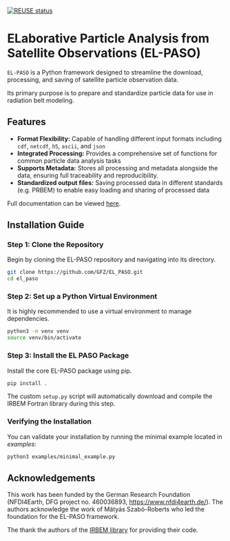 <!--
SPDX-FileCopyrightText: 2025 GFZ Helmholtz Centre for Geosciences
SPDX-FileContributor: Bernhard Haas

SPDX-License-Identifier: Apache-2.0
-->

[![REUSE status](https://api.reuse.software/badge/github.com/GFZ/EL_PASO)](https://api.reuse.software/info/github.com/GFZ/EL_PASO)

# ELaborative Particle Analysis from Satellite Observations (EL-PASO)

`EL-PASO` is a Python framework designed to streamline the download, processing, and saving of satellite particle observation data.

Its primary purpose is to prepare and standardize particle data for use in radiation belt modeling.

## Features

- **Format Flexibility:** Capable of handling different input formats including `cdf`, `netcdf`, `h5`, `ascii`, and `json`
- **Integrated Processing:** Provides a comprehensive set of functions for common particle data analysis tasks
- **Supports Metadata:** Stores all processing and metadata alongside the data, ensuring full traceability and reproducibility.
- **Standardized output files:** Saving processed data in different standards (e.g. PRBEM) to enable easy loading and sharing of processed data

Full documentation can be viewed [here](https://el-paso.readthedocs.io/en/latest/).

## Installation Guide

### Step 1: Clone the Repository

Begin by cloning the EL-PASO repository and navigating into its directory.

```bash
git clone https://github.com/GFZ/EL_PASO.git
cd el_paso
```

### Step 2: Set up a Python Virtual Environment

It is highly recommended to use a virtual environment to manage dependencies.

```bash
python3 -m venv venv
source venv/bin/activate
```

### Step 3: Install the EL PASO Package

Install the core EL-PASO package using pip.

```bash
pip install .
```

The custom `setup.py` script will automatically download and compile the IRBEM Fortran library during this step.

### Verifying the Installation

You can validate your installation by running the minimal example located in *examples*:

```bash
python3 examples/minimal_example.py
```

## Acknowledgements

This work has been funded by the German Research Foundation (NFDI4Earth, DFG project no. 460036893, https://www.nfdi4earth.de/).
The authors acknowledge the work of Mátyás Szabó-Roberts who led the foundation for the EL-PASO framework.

The thank the authors of the [IRBEM library](https://github.com/PRBEM/IRBEM) for providing their code.